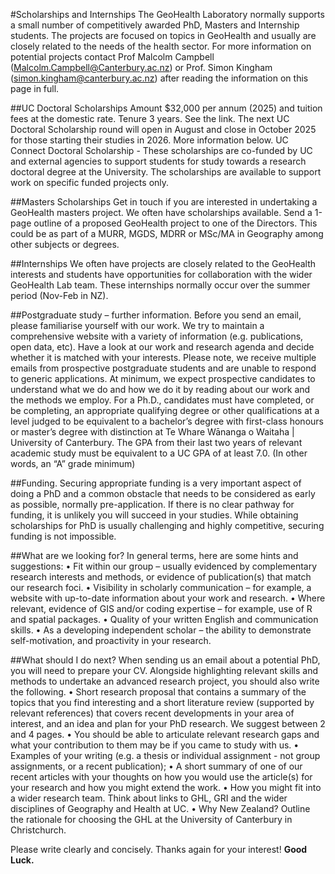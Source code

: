 #Scholarships and Internships
The GeoHealth Laboratory normally supports a small number of competitively awarded PhD, Masters and Internship students. 
The projects are focused on topics in GeoHealth and usually are closely related to the needs of the health sector. 
For more information on potential projects contact Prof Malcolm Campbell (Malcolm.Campbell@Canterbury.ac.nz) or Prof. Simon Kingham (simon.kingham@canterbury.ac.nz) after reading the information on this page in full.

##UC Doctoral Scholarships
Amount $32,000 per annum (2025) and tuition fees at the domestic rate. Tenure 3 years. See the link. 
The next UC Doctoral Scholarship round will open in August and close in October 2025 for those starting their studies in 2026. 
More information below. UC Connect Doctoral Scholarship - These scholarships are co-funded by UC and external agencies to support students for study towards a research doctoral degree at the University. 
The scholarships are available to support work on specific funded projects only.

##Masters Scholarships
Get in touch if you are interested in undertaking a GeoHealth masters project. We often have scholarships available. Send a 1-page outline of a proposed GeoHealth project to one of the Directors. This could be as part of a MURR, MGDS, MDRR or MSc/MA in Geography among other subjects or degrees.

##Internships
We often have projects are closely related to the GeoHealth interests and students have opportunities for collaboration with the wider GeoHealth Lab team. These internships normally occur over the summer period (Nov-Feb in NZ).

##Postgraduate study – further information.
Before you send an email, please familiarise yourself with our work. 
We try to maintain a comprehensive website with a variety of information (e.g. publications, open data, etc). 
Have a look at our work and research agenda and decide whether it is matched with your interests. 
Please note, we receive multiple emails from prospective postgraduate students and are unable to respond to generic applications. 
At minimum, we expect prospective candidates to understand what we do and how we do it by reading about our work and the methods we employ.
For a Ph.D., candidates must have completed, or be completing, an appropriate qualifying degree or other qualifications at a level judged to be equivalent to a bachelor’s degree with first-class honours or master’s degree with distinction at Te Whare Wānanga o Waitaha | University of Canterbury. 
The GPA from their last two years of relevant academic study must be equivalent to a UC GPA of at least 7.0. (In other words, an “A” grade minimum)
 
##Funding.
Securing appropriate funding is a very important aspect of doing a PhD and a common obstacle that needs to be considered as early as possible, normally pre-application. 
If there is no clear pathway for funding, it is unlikely you will succeed in your studies. 
While obtaining scholarships for PhD is usually challenging and highly competitive, securing funding is not impossible. 

##What are we looking for?
In general terms, here are some hints and suggestions:
•	Fit within our group – usually evidenced by complementary research interests and methods, or evidence of publication(s) that match our research foci.
•	Visibility in scholarly communication – for example, a website with up-to-date information about your work and research.
•	Where relevant, evidence of GIS and/or coding expertise – for example, use of R and spatial packages.
•	Quality of your written English and communication skills.
•	As a developing independent scholar – the ability to demonstrate self-motivation, and proactivity in your research.

##What should I do next?
When sending us an email about a potential PhD, you will need to prepare your CV. Alongside highlighting relevant skills and methods to undertake an advanced research project, you should also write the following.
•	Short research proposal that contains a summary of the topics that you find interesting and a short literature review (supported by relevant references) that covers recent developments in your area of interest, and an idea and plan for your PhD research. We suggest between 2 and 4 pages. 
•	You should be able to articulate relevant research gaps and what your contribution to them may be if you came to study with us.
•	Examples of your writing (e.g. a thesis or individual assignment - not group assignments, or a recent publication);
•	A short summary of one of our recent articles with your thoughts on how you would use the article(s) for your research and how you might extend the work.
•	How you might fit into a wider research team. Think about links to GHL, GRI and the wider disciplines of Geography and Health at UC.
•	Why New Zealand? Outline the rationale for choosing the GHL at the University of Canterbury in Christchurch.

Please write clearly and concisely. Thanks again for your interest! 
**Good Luck.**

